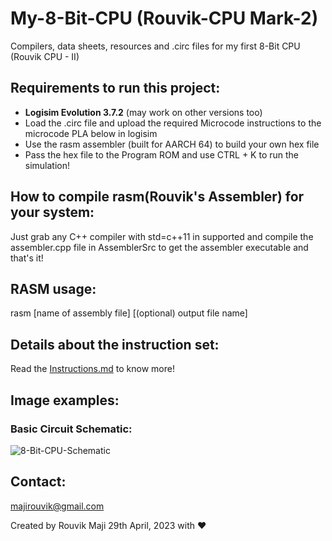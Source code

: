 # My-8-Bit-CPU (Rouvik-CPU Mark-2)
Compilers, data sheets, resources and .circ files for my first 8-Bit CPU (Rouvik CPU - II)

## Requirements to run this project:
- <b>Logisim Evolution 3.7.2</b> (may work on other versions too)
- Load the .circ file and upload the required Microcode instructions to the microcode PLA below in logisim
- Use the rasm assembler (built for AARCH 64) to build your own hex file
- Pass the hex file to the Program ROM and use CTRL + K to run the simulation!

## How to compile rasm(Rouvik's Assembler) for your system:
Just grab any C++ compiler with std=c++11 in supported and compile the assembler.cpp
file in AssemblerSrc to get the assembler executable and that's it!

## RASM usage:
rasm [name of assembly file] [(optional) output file name]

## Details about the instruction set:
Read the [Instructions.md](https://github.com/Rouvik/My-8-Bit-CPU/blob/main/Instructions.md) to know more!

## Image examples:
### Basic Circuit Schematic:
![8-Bit-CPU-Schematic]()

## Contact:
[majirouvik@gmail.com](mailto:majirouvik@gmail.com)

Created by Rouvik Maji 29th April, 2023 with ♥️
